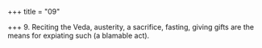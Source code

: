 +++
title = "09"

+++
9. Reciting the Veda, austerity, a sacrifice, fasting, giving gifts are the means for expiating such (a blamable act).
